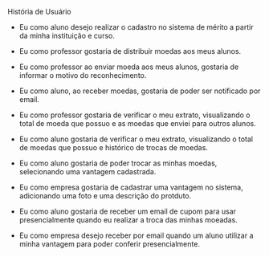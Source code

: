 
História de Usuário



* Eu como aluno desejo realizar o cadastro no sistema de mérito a partir da minha instituição e curso.

* Eu como professor gostaria de distribuir moedas aos meus alunos.

* Eu como professor ao enviar moeda aos meus alunos, gostaria de informar o motivo do reconhecimento.

* Eu como aluno, ao receber moedas, gostaria de poder ser notificado por email.

* Eu como professor gostaria de verificar o meu extrato, visualizando o total de moeda que possuo e as moedas que enviei para outros alunos.

* Eu como aluno gostaria de verificar o meu extrato, visualizando o total de moedas que possuo e histórico de trocas de moedas.

* Eu como aluno gostaria de poder trocar as minhas moedas, selecionando uma vantagem cadastrada.

* Eu como empresa gostaria de cadastrar uma vantagem no sistema, adicionando uma foto e uma descrição do protduto.

* Eu como aluno gostaria de receber um email de cupom para usar presencialmente quando eu realizar a troca das minhas moeadas.

* Eu como empresa desejo receber por email quando um aluno utilizar a minha vantagem para poder conferir presencialmente.